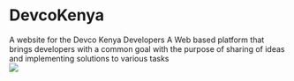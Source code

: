 # DevcoKenya
A website for the Devco Kenya Developers
A Web based platform that brings developers with a common goal with the purpose of sharing of ideas and implementing solutions to various tasks
<br>
<img src="../img/ReadMe.png">